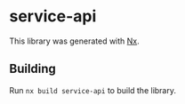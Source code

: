 # service-api

This library was generated with [Nx](https://nx.dev).

## Building

Run `nx build service-api` to build the library.
